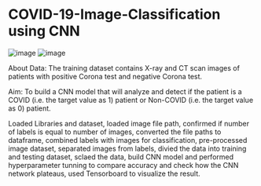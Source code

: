# COVID-19-Image-Classification using CNN

![image](https://user-images.githubusercontent.com/75978103/178566715-97ce103c-901d-40d8-b706-88dca0e7a966.png)
![image](https://user-images.githubusercontent.com/75978103/178566715-97ce103c-901d-40d8-b706-88dca0e7a966.png)


About Data: The training dataset contains X-ray and CT scan images of patients with positive Corona test and negative Corona test.

Aim: To build a CNN model that will analyze and detect if the patient is a COVID (i.e. the target value as 1) patient or Non-COVID (i.e. the target value as 0) patient.

Loaded Libraries and dataset, loaded image file path, confirmed if number of labels is equal to number of images, converted the file paths to dataframe, combined labels with images for classification, pre-processed image dataset, separated images from labels, divied the data into training and testing dataset, sclaed the data, build CNN model and performed hyperparameter tunning to compare accuracy and check how the CNN network plateaus, used Tensorboard to visualize the result.
